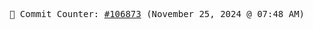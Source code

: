<p align="center">
    <samp>
        📮 Commit Counter: <a href="https://github.com/Javascript-void0/Javascript-void0/commits/main">#106873</a> (November 25, 2024 @ 07:48 AM)
    </samp>
</p>
